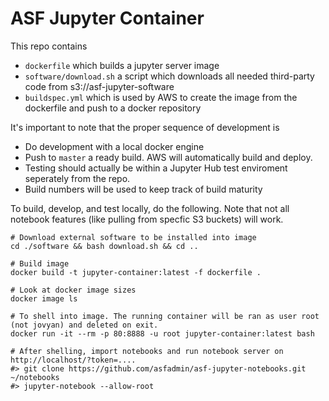 # ASF Jupyter Container

This repo contains

- `dockerfile` which builds a jupyter server image
- `software/download.sh` a script which downloads all needed third-party code from s3://asf-jupyter-software
- `buildspec.yml` which is used by AWS to create the image from the dockerfile and push to a docker repository

It's important to note that the proper sequence of development is

- Do development with a local docker engine
- Push to `master` a ready build. AWS will automatically build and deploy.
- Testing should actually be within a Jupyter Hub test enviroment seperately from the repo.
- Build numbers will be used to keep track of build maturity

To build, develop, and test locally, do the following. Note that not all notebook features (like pulling from specfic S3 buckets) will work.

```
# Download external software to be installed into image
cd ./software && bash download.sh && cd ..

# Build image
docker build -t jupyter-container:latest -f dockerfile .

# Look at docker image sizes
docker image ls

# To shell into image. The running container will be ran as user root (not jovyan) and deleted on exit.
docker run -it --rm -p 80:8888 -u root jupyter-container:latest bash

# After shelling, import notebooks and run notebook server on http://localhost/?token=....
#> git clone https://github.com/asfadmin/asf-jupyter-notebooks.git ~/notebooks
#> jupyter-notebook --allow-root
```
